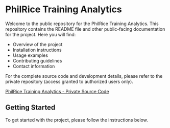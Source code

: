# PhilRice Training Analytics

Welcome to the public repository for the PhilRice Training Analytics. This repository contains the README file and other public-facing documentation for the project. Here you will find:

- Overview of the project
- Installation instructions
- Usage examples
- Contributing guidelines
- Contact information


For the complete source code and development details, please refer to the private repository (access granted to authorized users only).
<!-- For access to the complete source code and development details, please refer to the private repository: -->
[PhilRice Training Analytics - Private Source Code](jaynevernice.github.io/reactfolio)

## Getting Started

To get started with the project, please follow the instructions below.
